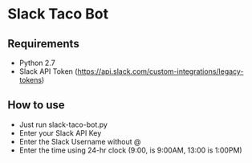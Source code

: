 # Slack Taco Bot

## Requirements
* Python 2.7
* Slack API Token (https://api.slack.com/custom-integrations/legacy-tokens)

## How to use
* Just run slack-taco-bot.py
* Enter your Slack API Key
* Enter the Slack Username without @
* Enter the time using 24-hr clock (9:00, is 9:00AM, 13:00 is 1:00PM)
